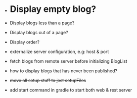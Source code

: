 - # Display empty blog?
- Display blogs less than a page?
- Display blogs out of a page?
- Display order?
- externalize server configuration, e.g: host & port


- fetch blogs from remote server before initializing BlogList 
- how to display blogs that has never been published?
- ~~move all setup stuff to jest setupFiles~~
- add start command in gradle to start both web & rest server
